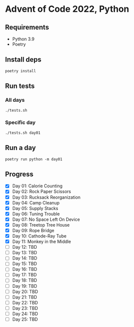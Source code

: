 # Advent of Code 2022, Python

## Requirements
- Python 3.9
- Poetry

## Install deps
```shell
poetry install
```

## Run tests
### All days
```shell
./tests.sh
```
### Specific day
```shell
./tests.sh day01
```

## Run a day
```shell
poetry run python -m day01
```

## Progress
- [X] Day 01: Calorie Counting
- [X] Day 02: Rock Paper Scissors
- [X] Day 03: Rucksack Reorganization
- [X] Day 04: Camp Cleanup
- [X] Day 05: Supply Stacks
- [X] Day 06: Tuning Trouble
- [X] Day 07: No Space Left On Device
- [X] Day 08: Treetop Tree House
- [X] Day 09: Rope Bridge
- [X] Day 10: Cathode-Ray Tube
- [X] Day 11: Monkey in the Middle
- [ ] Day 12: TBD
- [ ] Day 13: TBD
- [ ] Day 14: TBD
- [ ] Day 15: TBD
- [ ] Day 16: TBD
- [ ] Day 17: TBD
- [ ] Day 18: TBD
- [ ] Day 19: TBD
- [ ] Day 20: TBD
- [ ] Day 21: TBD
- [ ] Day 22: TBD
- [ ] Day 23: TBD
- [ ] Day 24: TBD
- [ ] Day 25: TBD

